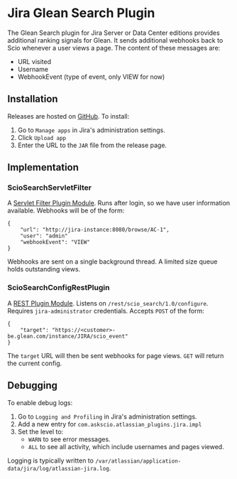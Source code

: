 # Jira Glean Search Plugin

The Glean Search plugin for Jira Server or Data Center editions provides additional ranking
signals for Glean. It sends additional webhooks back to Scio whenever a user views a page. The
content of these messages are:
* URL visited
* Username
* WebhookEvent (type of event, only VIEW for now)

## Installation

Releases are hosted on [GitHub](https://github.com/askscio/atlassian-plugins/releases/tag/glean-jira-v1.0). To install:
1. Go to `Manage apps` in Jira's administration settings.
1. Click `Upload app`
1. Enter the URL to the `JAR` file from the release page.

## Implementation

### ScioSearchServletFilter

A [Servlet Filter Plugin Module](https://developer.atlassian.com/server/framework/atlassian-sdk/servlet-filter-plugin-module/).
Runs after login, so we have user information available. Webhooks will be of the form:
```
{
    "url": "http://jira-instance:8080/browse/AC-1",
    "user": "admin"
    "webhookEvent": "VIEW"
}
```

Webhooks are sent on a single background thread. A limited size queue holds outstanding views.

### ScioSearchConfigRestPlugin

A [REST Plugin Module](https://developer.atlassian.com/server/framework/atlassian-sdk/rest-plugin-module/).
Listens on `/rest/scio_search/1.0/configure`. Requires `jira-administrator` credentials.
Accepts `POST` of the form:
```
{
    "target": "https://<customer>-be.glean.com/instance/JIRA/scio_event"
}
```
The `target` URL will then be sent webhooks for page views. `GET` will return the current config.

## Debugging

To enable debug logs:
1. Go to `Logging and Profiling` in Jira's administration settings.
1. Add a new entry for `com.askscio.atlassian_plugins.jira.impl`
1. Set the level to:
   * `WARN` to see error messages.
   * `ALL` to see all activity, which include usernames and pages viewed.

Logging is typically written to `/var/atlassian/application-data/jira/log/atlassian-jira.log`.
